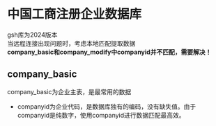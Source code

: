 # 中国工商注册企业数据库
gsh库为2024版本<br>
当远程连接出现问题时，考虑本地匹配提取数据<br>
**company_basic和company_modify中companyid并不匹配，需要解决！**
## company_basic
company_basic为企业主表，是最常用的数据
* companyid为企业代码，是数据库独有的编码，没有缺失值。由于companyid是纯数字，使用companyid进行数据匹配最高效。
